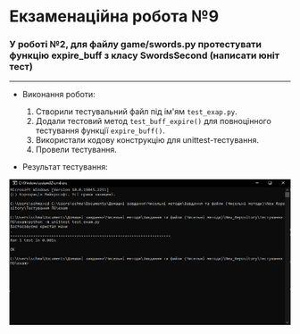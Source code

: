 # Екзаменаційна робота №9
### У роботі №2, для файлу game/swords.py протестувати функцію expire_buff з класу SwordsSecond (написати юніт тест)

---
- Виконання роботи:
    1. Створили тестувальний файл під ім'ям `test_exap.py`.
    1. Додали тестовий метод `test_buff_expire()` для повноцінного тестування функції `expire_buff()`.
    1. Використали кодову конструкцію для unittest-тестування.
    1. Провели тестування.

- Результат тестування:

![exam_result](images/exam_result.png "exam_result")